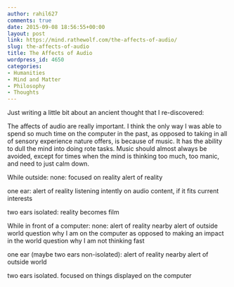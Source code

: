 ```yaml
---
author: rahil627
comments: true
date: 2015-09-08 18:56:55+00:00
layout: post
link: https://mind.rathewolf.com/the-affects-of-audio/
slug: the-affects-of-audio
title: The Affects of Audio
wordpress_id: 4650
categories:
- Humanities
- Mind and Matter
- Philosophy
- Thoughts
---
```


Just writing a little bit about an ancient thought that I re-discovered:

The affects of audio are really important. I think the only way I was able to spend so much time on the computer in the past, as opposed to taking in all of sensory experience nature offers, is because of music. It has the ability to dull the mind into doing rote tasks. Music should almost always be avoided, except for times when the mind is thinking too much, too manic, and need to just calm down.

While outside:
none:
focused on reality
alert of reality

one ear:
alert of reality
listening intently on audio content, if it fits current interests

two ears isolated:
reality becomes film


While in front of a computer:
none:
alert of reality nearby
alert of outside world
question why I am on the computer as opposed to making an impact in the world
question why I am not thinking fast

one ear (maybe two ears non-isolated):
alert of reality nearby
alert of outside world

two ears isolated.
focused on things displayed on the computer
